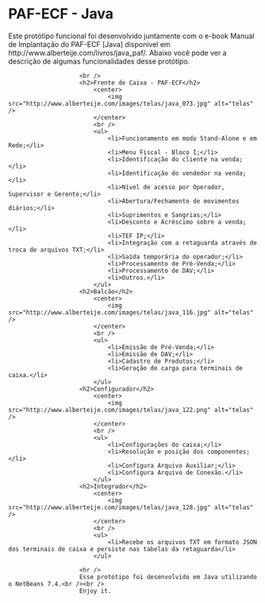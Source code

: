 <html>
<h1>PAF-ECF - Java</h1>
						Este protótipo funcional foi desenvolvido juntamente com o e-book Manual de Implantação do PAF-ECF [Java]
            disponível em http://www.alberteije.com/livros/java_paf/. Abaixo você pode ver a descrição de algumas funcionalidades desse protótipo. 
            
						<br />
						<h2>Frente de Caixa - PAF-ECF</h2>
							<center>
								<img src="http://www.alberteije.com/images/telas/java_073.jpg" alt="telas" />
							</center>
							<br />
							<ul>
								<li>Funcionamento em modo Stand-Alone e em Rede;</li>
								<li>Menu Fiscal - Bloco I;</li>
								<li>Identificação do cliente na venda;</li>
								<li>Identificação do vendedor na venda;</li>
								<li>Nível de acesso por Operador, Supervisor e Gerente;</li>
								<li>Abertura/Fechamento de movimentos diários;</li>
								<li>Suprimentos e Sangrias;</li>
								<li>Desconto e Acréscimo sobre a venda;</li>
								<li>TEF IP;</li>
								<li>Integração com a retaguarda através de troca de arquivos TXT;</li>
								<li>Saída temporária do operador;</li>
								<li>Processamento de Pré-Venda;</li>
								<li>Processamento de DAV;</li>
								<li>Outros.</li>
							</ul>						
						<h2>Balcão</h2>
							<center>
								<img src="http://www.alberteije.com/images/telas/java_116.jpg" alt="telas" />
							</center>
							<br />
							<ul>
								<li>Emissão de Pré-Venda;</li>
								<li>Emissão de DAV;</li>
								<li>Cadastro de Produtos;</li>
								<li>Geração de carga para terminais de caixa.</li>
							</ul>						
						<h2>Configurador</h2>
							<center>
								<img src="http://www.alberteije.com/images/telas/java_122.png" alt="telas" />
							</center>
							<br />
							<ul>
								<li>Configurações do caixa;</li>
								<li>Resolução e posição dos componentes;</li>
								<li>Configura Arquivo Auxiliar;</li>
								<li>Configura Arquivo de Conexão.</li>
							</ul>						
						<h2>Integrador</h2>
							<center>
								<img src="http://www.alberteije.com/images/telas/java_128.jpg" alt="telas" />
							</center>
							<br />
							<ul>
								<li>Recebe os arquivos TXT em formato JSON dos terminais de caixa e persiste nas tabelas da retaguarda</li>
							</ul>						

						<hr />
						Esse protótipo foi desenvolvido em Java utilizando o NetBeans 7.4.<br /><br />
						Enjoy it.
</html>
